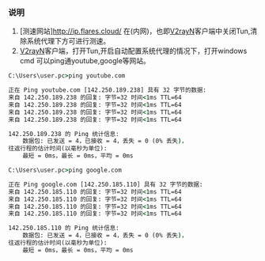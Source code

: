 ### 说明
1. [测速网站]http://ip.flares.cloud/ 在(内网)，也即[V2rayN](https://github.com/2dust/v2rayN)客户端中关闭Tun,清除系统代理下方可进行测速。
2. [V2rayN](https://github.com/2dust/v2rayN)客户端，打开Tun,开启自动配置系统代理的情况下，打开windows cmd 可以ping通youtube,google等网站。

``` cmd
C:\Users\user.pc>ping youtube.com

正在 Ping youtube.com [142.250.189.238] 具有 32 字节的数据:
来自 142.250.189.238 的回复: 字节=32 时间<1ms TTL=64
来自 142.250.189.238 的回复: 字节=32 时间<1ms TTL=64
来自 142.250.189.238 的回复: 字节=32 时间<1ms TTL=64
来自 142.250.189.238 的回复: 字节=32 时间<1ms TTL=64

142.250.189.238 的 Ping 统计信息:
    数据包: 已发送 = 4，已接收 = 4，丢失 = 0 (0% 丢失)，
往返行程的估计时间(以毫秒为单位):
    最短 = 0ms，最长 = 0ms，平均 = 0ms

C:\Users\user.pc>ping google.com

正在 Ping google.com [142.250.185.110] 具有 32 字节的数据:
来自 142.250.185.110 的回复: 字节=32 时间<1ms TTL=64
来自 142.250.185.110 的回复: 字节=32 时间<1ms TTL=64
来自 142.250.185.110 的回复: 字节=32 时间<1ms TTL=64
来自 142.250.185.110 的回复: 字节=32 时间<1ms TTL=64

142.250.185.110 的 Ping 统计信息:
    数据包: 已发送 = 4，已接收 = 4，丢失 = 0 (0% 丢失)，
往返行程的估计时间(以毫秒为单位):
    最短 = 0ms，最长 = 0ms，平均 = 0ms
```